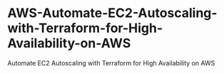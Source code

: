 # AWS-Automate-EC2-Autoscaling-with-Terraform-for-High-Availability-on-AWS
Automate EC2 Autoscaling with Terraform for High Availability on AWS
